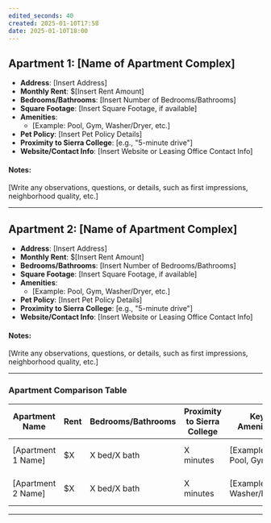 ```yaml
---
edited_seconds: 40
created: 2025-01-10T17:58
date: 2025-01-10T18:00
---
```

## Apartment 1: [Name of Apartment Complex]

- **Address**: [Insert Address]
- **Monthly Rent**: $[Insert Rent Amount]
- **Bedrooms/Bathrooms**: [Insert Number of Bedrooms/Bathrooms]
- **Square Footage**: [Insert Square Footage, if available]
- **Amenities**:
    - [Example: Pool, Gym, Washer/Dryer, etc.]
- **Pet Policy**: [Insert Pet Policy Details]
- **Proximity to Sierra College**: [e.g., "5-minute drive"]
- **Website/Contact Info**: [Insert Website or Leasing Office Contact Info]

#### Notes:

[Write any observations, questions, or details, such as first impressions, neighborhood quality, etc.]

---

## Apartment 2: [Name of Apartment Complex]

- **Address**: [Insert Address]
- **Monthly Rent**: $[Insert Rent Amount]
- **Bedrooms/Bathrooms**: [Insert Number of Bedrooms/Bathrooms]
- **Square Footage**: [Insert Square Footage, if available]
- **Amenities**:
    - [Example: Pool, Gym, Washer/Dryer, etc.]
- **Pet Policy**: [Insert Pet Policy Details]
- **Proximity to Sierra College**: [e.g., "5-minute drive"]
- **Website/Contact Info**: [Insert Website or Leasing Office Contact Info]

#### Notes:

[Write any observations, questions, or details, such as first impressions, neighborhood quality, etc.]

---

### Apartment Comparison Table

|Apartment Name|Rent|Bedrooms/Bathrooms|Proximity to Sierra College|Key Amenities|Notes|
|---|---|---|---|---|---|
|[Apartment 1 Name]|$X|X bed/X bath|X minutes|[Example: Pool, Gym]|[Insert Notes Here]|
|[Apartment 2 Name]|$X|X bed/X bath|X minutes|[Example: Washer/Dryer]|[Insert Notes Here]|

---
